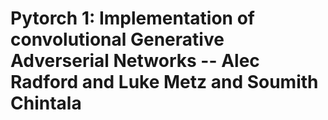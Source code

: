 # Pytorch 1: Implementation of convolutional Generative Adverserial Networks -- Alec Radford and Luke Metz and Soumith Chintala 


